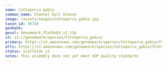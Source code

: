 ```yaml
---
name: Cottoperca gobio
common_name: Channel bull blenny
image: /assets/images/Cottoperca_gobio.jpg
taxon_id: 56716
genbank:
geval: Genomeark_fCotGob3_v1_t3p
s3: s3://genomeark/species/Cottoperca_gobio/
primary: https://s3.amazonaws.com/genomeark/species/Cottoperca_gobio/fCotGob3/assembly_v1/fCotGob3_t3.p.fasta.gz
alts: https://s3.amazonaws.com/genomeark/species/Cottoperca_gobio/fCotGob3/assembly_v1/fCotGob3_t3.h.fasta.gz
status: scaffolds v1
notes: This assembly does not yet meet VGP quality standards
---
```

